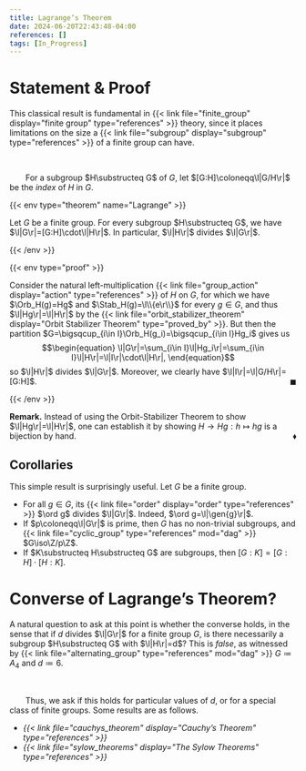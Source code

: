 ```yaml
---
title: Lagrange’s Theorem
date: 2024-06-20T22:43:48-04:00
references: []
tags: [In_Progress]
---
```


# Statement & Proof

This classical result is fundamental in {{< link file="finite_group" display="finite group" type="references" >}} theory, since it places limitations on the size a {{< link file="subgroup" display="subgroup" type="references" >}} of a finite group can have.

<br>

&emsp;&emsp;For a subgroup $H\substructeq G$ of $G$, let $[G:H]\coloneqq\l|G/H\r|$ be the *index* of $H$ in $G$.

{{< env type="theorem" name="Lagrange" >}}

Let $G$ be a finite group. For every subgroup $H\substructeq G$, we have $\l|G\r|=[G:H]\cdot\l|H\r|$. In particular, $\l|H\r|$ divides $\l|G\r|$.

{{< /env >}}

{{< env type="proof" >}}

Consider the natural left-multiplication {{< link file="group_action" display="action" type="references" >}} of $H$ on $G$, for which we have $\Orb_H(g)=Hg$ and $\Stab_H(g)=\l\\{e\r\\}$ for every $g\in G$, and thus $\l|Hg\r|=\l|H\r|$ by the {{< link file="orbit_stabilizer_theorem" display="Orbit Stabilizer Theorem" type="proved_by" >}}. But then the partition $G=\bigsqcup_{i\in I}\Orb_H(g_i)=\bigsqcup_{i\in I}Hg_i$ gives us
$$\begin{equation}
    \l|G\r|=\sum_{i\in I}\l|Hg_i\r|=\sum_{i\in I}\l|H\r|=\l|I\r|\cdot\l|H\r|,
\end{equation}$$
so $\l|H\r|$ divides $\l|G\r|$. Moreover, we clearly have $\l|I\r|=\l|G/H\r|=[G:H]$.<span style="float:right;">$\blacksquare$</span>

{{< /env >}}

<div class="space"></div>

**Remark.** Instead of using the Orbit-Stabilizer Theorem to show $\l|Hg\r|=\l|H\r|$, one can establish it by showing $H\to Hg:h\mapsto hg$ is a bijection by hand.<span style="float:right;">$\blacklozenge$</span>

<div class="space"></div>

## Corollaries

This simple result is surprisingly useful. Let $G$ be a finite group.
* For all $g\in G$, its {{< link file="order" display="order" type="references" >}} $\ord g$ divides $\l|G\r|$. Indeed, $\ord g=\l|\gen{g}\r|$.
* If $p\coloneqq\l|G\r|$ is prime, then $G$ has no non-trivial subgroups, and {{< link file="cyclic_group" type="references" mod="dag" >}} $G\iso\Z/p\Z$.
* If $K\substructeq H\substructeq G$ are subgroups, then $[G:K]=[G:H]\cdot[H:K]$.

# Converse of Lagrange’s Theorem?

A natural question to ask at this point is whether the converse holds, in the sense that if $d$ divides $\l|G\r|$ for a finite group $G$, is there necessarily a subgroup $H\substructeq G$ with $\l|H\r|=d$? This is *false*, as witnessed by {{< link file="alternating_group" type="references" mod="dag" >}} $G\coloneqq A_4$ and $d\coloneqq 6$.

<br>

&emsp;&emsp;Thus, we ask if this holds for particular values of $d$, or for a special class of finite groups. Some results are as follows.
* *{{< link file="cauchys_theorem" display="Cauchy’s Theorem" type="references" >}}*
* *{{< link file="sylow_theorems" display="The Sylow Theorems" type="references" >}}*
